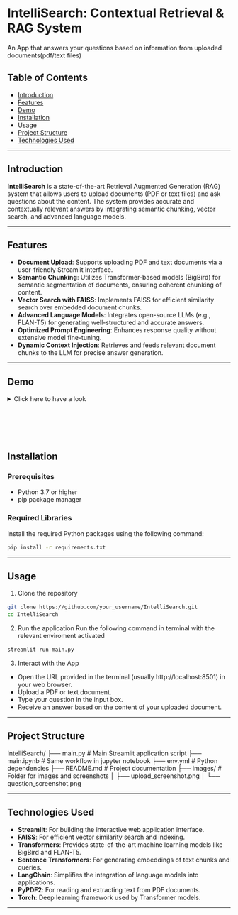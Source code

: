 # IntelliSearch: Contextual Retrieval & RAG System
An App that answers your questions based on information from uploaded documents(pdf/text files)

<!-- Replace with actual image path -->
<!-- ![IntelliSearch Logo](path_to_logo_image)  -->

## Table of Contents

- [Introduction](#introduction)
- [Features](#features)
- [Demo](#demo)
- [Installation](#installation)
- [Usage](#usage)
- [Project Structure](#project-structure)
- [Technologies Used](#technologies-used)
<!-- - [Contributing](#contributing)
- [License](#license)
- [Acknowledgements](#acknowledgements) -->

---

## Introduction

**IntelliSearch** is a state-of-the-art Retrieval Augmented Generation (RAG) system that allows users to upload documents (PDF or text files) and ask questions about the content. The system provides accurate and contextually relevant answers by integrating semantic chunking, vector search, and advanced language models.

---

## Features

- **Document Upload**: Supports uploading PDF and text documents via a user-friendly Streamlit interface.
- **Semantic Chunking**: Utilizes Transformer-based models (BigBird) for semantic segmentation of documents, ensuring coherent chunking of content.
- **Vector Search with FAISS**: Implements FAISS for efficient similarity search over embedded document chunks.
- **Advanced Language Models**: Integrates open-source LLMs (e.g., FLAN-T5) for generating well-structured and accurate answers.
- **Optimized Prompt Engineering**: Enhances response quality without extensive model fine-tuning.
- **Dynamic Context Injection**: Retrieves and feeds relevant document chunks to the LLM for precise answer generation.

---

## Demo
<details>
<summary>Click here to have a look</summary>

<!-- Include screenshots or a GIF of the application in action -->

![Landing Page](images/1.png)

*Figure 1: Dashboard after opening the landing webpage.*

![Upload Document](images/2.png)

*Figure 2: Uploading a document through the Streamlit interface.*

![Processing Document](images/3.png)

*Figure 3: Creating text embeddings from document and storing in vector database.*

![Ask Question](images/4.png)

*Figure 4: Asking a question and receiving an answer based on the document's content.*
</details>

<br></br>
---

## Installation

### Prerequisites

- Python 3.7 or higher
- pip package manager

### Required Libraries

Install the required Python packages using the following command:

```bash
pip install -r requirements.txt
```

---

## Usage

1. Clone the repository
```bash
git clone https://github.com/your_username/IntelliSearch.git
cd IntelliSearch
```

2. Run the application
    Run the following command in terminal with the relevant enviroment activated
```bash
streamlit run main.py
```

3. Interact with the App

- Open the URL provided in the terminal (usually http://localhost:8501) in your web browser.
- Upload a PDF or text document.
- Type your question in the input box.
- Receive an answer based on the content of your uploaded document.

---


## Project Structure

IntelliSearch/
├── main.py                 # Main Streamlit application script
├── main.ipynb              # Same workflow in jupyter notebook
├── env.yml                 # Python dependencies
├── README.md               # Project documentation
├── images/                 # Folder for images and screenshots
│   ├── upload_screenshot.png
│   └── question_screenshot.png
<!-- └── models/                 # Pre-trained models (optional) -->

---

## Technologies Used

- **Streamlit**: For building the interactive web application interface.
- **FAISS**: For efficient vector similarity search and indexing.
- **Transformers**: Provides state-of-the-art machine learning models like BigBird and FLAN-T5.
- **Sentence Transformers**: For generating embeddings of text chunks and queries.
- **LangChain**: Simplifies the integration of language models into applications.
- **PyPDF2**: For reading and extracting text from PDF documents.
- **Torch**: Deep learning framework used by Transformer models.

---